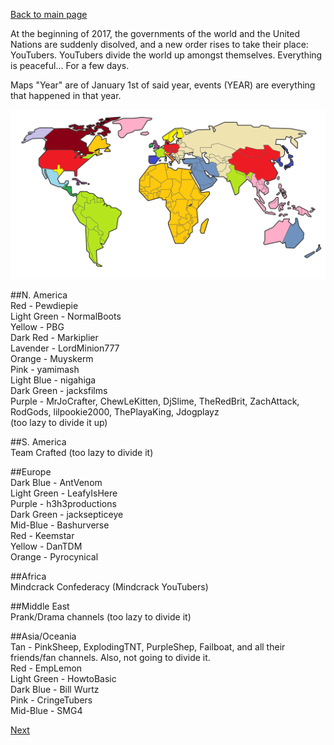 [Back to main page](https://teamcstudios.github.io/)

At the beginning of 2017, the governments of the world and the United Nations are suddenly disolved, and a new order rises to take their place: YouTubers. YouTubers divide the world up amongst themselves. Everything is peaceful... For a few days.

Maps "Year"
are of January 1st of said year, events (YEAR)
are everything that happened in that year.

![2017](assets/2017.png)

##N. America<br/>
Red - Pewdiepie<br/>
Light Green - NormalBoots<br/>
Yellow - PBG<br/>
Dark Red - Markiplier<br/>
Lavender - LordMinion777<br/>
Orange - Muyskerm<br/>
Pink - yamimash<br/>
Light Blue - nigahiga<br/>
Dark Green - jacksfilms<br/>
Purple - MrJoCrafter, ChewLeKitten, DjSlime, TheRedBrit,
ZachAttack, RodGods, lilpookie2000, ThePlayaKing, Jdogplayz<br/>
(too lazy to divide it up)

##S. America<br/>
Team Crafted (too lazy to divide it)<br/>

##Europe<br/>
Dark Blue - AntVenom<br/>
Light Green - LeafyIsHere<br/>
Purple - h3h3productions<br/>
Dark Green - jacksepticeye<br/>
Mid-Blue - Bashurverse<br/>
Red - Keemstar<br/>
Yellow - DanTDM<br/>
Orange - Pyrocynical<br/>

##Africa<br/>
Mindcrack Confederacy (Mindcrack YouTubers)<br/>

##Middle East<br/>
Prank/Drama channels (too lazy to divide it)<br/>

##Asia/Oceania<br/>
Tan - PinkSheep, ExplodingTNT, PurpleShep, Failboat,
and all their friends/fan channels. Also, not going to
divide it.<br/>
Red - EmpLemon<br/>
Light Green - HowtoBasic<br/>
Dark Blue - Bill Wurtz<br/>
Pink - CringeTubers<br/>
Mid-Blue - SMG4<br/>

[Next](2018)
